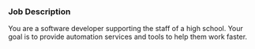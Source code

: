 ### Job Description
You are a software developer supporting the staff of a high school.
Your goal is to provide automation services and tools to help them work faster.